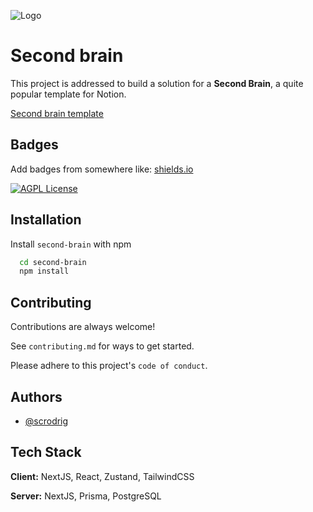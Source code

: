 
![Logo](https://dev-to-uploads.s3.amazonaws.com/uploads/articles/th5xamgrr6se0x5ro4g6.png)


# Second brain

This project is addressed to build a solution for a **Second Brain**, a quite popular template for Notion.

[Second brain template](https://www.notion.so/templates/second-brain)


## Badges

Add badges from somewhere like: [shields.io](https://shields.io/)

[![AGPL License](https://img.shields.io/badge/license-AGPL-blue.svg)](http://www.gnu.org/licenses/agpl-3.0)


## Installation

Install `second-brain` with npm

```bash
  cd second-brain
  npm install
```
    
## Contributing

Contributions are always welcome!

See `contributing.md` for ways to get started.

Please adhere to this project's `code of conduct`.


## Authors

- [@scrodrig](https://www.github.com/scrodrig)


## Tech Stack

**Client:** NextJS, React, Zustand, TailwindCSS

**Server:** NextJS, Prisma, PostgreSQL
